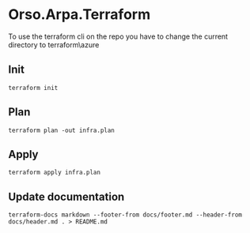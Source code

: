 # Orso.Arpa.Terraform

To use the terraform cli on the repo you have to change the current directory to terraform\azure

## Init

`terraform init`

## Plan

`terraform plan -out infra.plan`

## Apply 

`terraform apply infra.plan`

## Update documentation

`terraform-docs markdown --footer-from docs/footer.md --header-from docs/header.md . > README.md`
